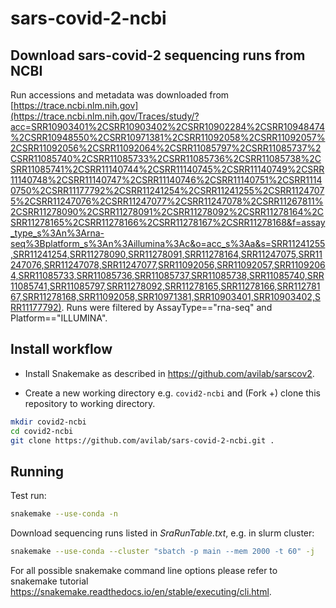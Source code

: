 # sars-covid-2-ncbi

## Download sars-covid-2 sequencing runs from NCBI

Run accessions and metadata was downloaded from [https://trace.ncbi.nlm.nih.gov](https://trace.ncbi.nlm.nih.gov/Traces/study/?acc=SRR10903401%2CSRR10903402%2CSRR10902284%2CSRR10948474%2CSRR10948550%2CSRR10971381%2CSRR11092058%2CSRR11092057%2CSRR11092056%2CSRR11092064%2CSRR11085797%2CSRR11085737%2CSRR11085740%2CSRR11085733%2CSRR11085736%2CSRR11085738%2CSRR11085741%2CSRR11140744%2CSRR11140745%2CSRR11140749%2CSRR11140748%2CSRR11140747%2CSRR11140746%2CSRR11140751%2CSRR11140750%2CSRR11177792%2CSRR11241254%2CSRR11241255%2CSRR11247075%2CSRR11247076%2CSRR11247077%2CSRR11247078%2CSRR11267811%2CSRR11278090%2CSRR11278091%2CSRR11278092%2CSRR11278164%2CSRR11278165%2CSRR11278166%2CSRR11278167%2CSRR11278168&f=assay_type_s%3An%3Arna-seq%3Bplatform_s%3An%3Aillumina%3Ac&o=acc_s%3Aa&s=SRR11241255,SRR11241254,SRR11278090,SRR11278091,SRR11278164,SRR11247075,SRR11247076,SRR11247078,SRR11247077,SRR11092056,SRR11092057,SRR11092064,SRR11085733,SRR11085736,SRR11085737,SRR11085738,SRR11085740,SRR11085741,SRR11085797,SRR11278092,SRR11278165,SRR11278166,SRR11278167,SRR11278168,SRR11092058,SRR10971381,SRR10903401,SRR10903402,SRR11177792).
Runs were filtered by AssayType=="rna-seq" and Platform=="ILLUMINA".

## Install workflow

- Install Snakemake as described in <https://github.com/avilab/sarscov2>.

- Create a new working directory e.g. `covid2-ncbi` and (Fork +) clone this repository to working directory.

```bash
mkdir covid2-ncbi
cd covid2-ncbi
git clone https://github.com/avilab/sars-covid-2-ncbi.git .
```

## Running

Test run:

```bash
snakemake --use-conda -n
```

Download sequencing runs listed in *SraRunTable.txt*, e.g. in slurm cluster:

```bash
snakemake --use-conda --cluster "sbatch -p main --mem 2000 -t 60" -j
```

For all possible snakemake command line options please refer to snakemake tutorial <https://snakemake.readthedocs.io/en/stable/executing/cli.html>.

